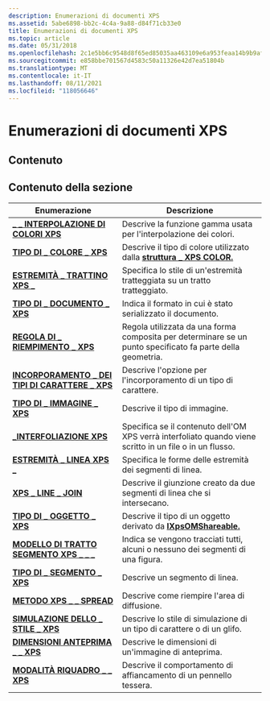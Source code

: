 ```yaml
---
description: Enumerazioni di documenti XPS
ms.assetid: 5abe6898-bb2c-4c4a-9a88-d84f71cb33e0
title: Enumerazioni di documenti XPS
ms.topic: article
ms.date: 05/31/2018
ms.openlocfilehash: 2c1e5bb6c9548d8f65ed85035aa463109e6a953feaa14b9b9afdcb3c99df98c8
ms.sourcegitcommit: e858bbe701567d4583c50a11326e42d7ea51804b
ms.translationtype: MT
ms.contentlocale: it-IT
ms.lasthandoff: 08/11/2021
ms.locfileid: "118056646"
---
```

# <a name="xps-document-enumerations"></a>Enumerazioni di documenti XPS

## <a name="contents"></a>Contenuto

## <a name="in-this-section"></a>Contenuto della sezione



| Enumerazione                                                                    | Descrizione                                                                                                          |
|--------------------------------------------------------------------------------|----------------------------------------------------------------------------------------------------------------------|
| [**\_ \_ INTERPOLAZIONE DI COLORI XPS**](/windows/win32/api/xpsobjectmodel/ne-xpsobjectmodel-xps_color_interpolation)<br/>        | Descrive la funzione gamma usata per l'interpolazione dei colori.<br/>                                                |
| [**TIPO DI \_ COLORE \_ XPS**](/windows/win32/api/xpsobjectmodel/ne-xpsobjectmodel-xps_color_type)<br/>                          | Descrive il tipo di colore utilizzato dalla [**struttura \_ XPS COLOR.**](xps-color.md)<br/>                           |
| [**ESTREMITÀ \_ TRATTINO XPS \_**](/windows/win32/api/xpsobjectmodel/ne-xpsobjectmodel-xps_dash_cap)<br/>                              | Specifica lo stile di un'estremità tratteggiata su un tratto tratteggiato.<br/>                                                     |
| [**TIPO DI \_ DOCUMENTO \_ XPS**](/windows/win32/api/xpsobjectmodel_1/ne-xpsobjectmodel_1-xps_document_type)<br/>                    | Indica il formato in cui è stato serializzato il documento.<br/>                                              |
| [**REGOLA DI \_ RIEMPIMENTO \_ XPS**](/windows/win32/api/xpsobjectmodel/ne-xpsobjectmodel-xps_fill_rule)<br/>                            | Regola utilizzata da una forma composita per determinare se un punto specificato fa parte della geometria.<br/>            |
| [**INCORPORAMENTO \_ DEI TIPI DI CARATTERE \_ XPS**](/windows/win32/api/xpsobjectmodel/ne-xpsobjectmodel-xps_font_embedding)<br/>                  | Descrive l'opzione per l'incorporamento di un tipo di carattere.<br/>                                                                |
| [**TIPO DI \_ IMMAGINE \_ XPS**](/windows/win32/api/xpsobjectmodel/ne-xpsobjectmodel-xps_image_type)<br/>                          | Descrive il tipo di immagine.<br/>                                                                                 |
| [**\_INTERFOLIAZIONE XPS**](/windows/win32/api/xpsobjectmodel/ne-xpsobjectmodel-xps_interleaving)<br/>                       | Specifica se il contenuto dell'OM XPS verrà interfoliato quando viene scritto in un file o in un flusso.<br/> |
| [**ESTREMITÀ \_ LINEA XPS \_**](/windows/win32/api/xpsobjectmodel/ne-xpsobjectmodel-xps_line_cap)<br/>                              | Specifica le forme delle estremità dei segmenti di linea.<br/>                                                                |
| [**XPS \_ LINE \_ JOIN**](/windows/win32/api/xpsobjectmodel/ne-xpsobjectmodel-xps_line_join)<br/>                            | Descrive il giunzione creato da due segmenti di linea che si intersecano.<br/>                                               |
| [**TIPO DI \_ OGGETTO \_ XPS**](/windows/win32/api/xpsobjectmodel/ne-xpsobjectmodel-xps_object_type)<br/>                        | Descrive il tipo di un oggetto derivato da [**IXpsOMShareable.**](/windows/desktop/api/xpsobjectmodel/nn-xpsobjectmodel-ixpsomshareable)<br/>          |
| [**MODELLO DI TRATTO SEGMENTO XPS \_ \_ \_**](/windows/win32/api/xpsobjectmodel/ne-xpsobjectmodel-xps_segment_stroke_pattern)<br/> | Indica se vengono tracciati tutti, alcuni o nessuno dei segmenti di una figura.<br/>                             |
| [**TIPO DI \_ SEGMENTO \_ XPS**](/windows/win32/api/xpsobjectmodel/ne-xpsobjectmodel-xps_segment_type)<br/>                      | Descrive un segmento di linea.<br/>                                                                                 |
| [**METODO XPS \_ \_ SPREAD**](/windows/win32/api/xpsobjectmodel/ne-xpsobjectmodel-xps_spread_method)<br/>                    | Descrive come riempire l'area di diffusione. <br/>                                                         |
| [**SIMULAZIONE DELLO \_ STILE \_ XPS**](/windows/win32/api/xpsobjectmodel/ne-xpsobjectmodel-xps_style_simulation)<br/>              | Descrive lo stile di simulazione di un tipo di carattere o di un glifo.<br/>                                                        |
| [**DIMENSIONI ANTEPRIMA \_ \_ XPS**](/windows/win32/api/xpsobjectmodel/ne-xpsobjectmodel-xps_thumbnail_size)<br/>                  | Descrive le dimensioni di un'immagine di anteprima.<br/>                                                                  |
| [**MODALITÀ RIQUADRO \_ \_ XPS**](/windows/win32/api/xpsobjectmodel/ne-xpsobjectmodel-xps_tile_mode)<br/>                            | Descrive il comportamento di affiancamento di un pennello tessera.<br/>                                                            |



 

 

 




